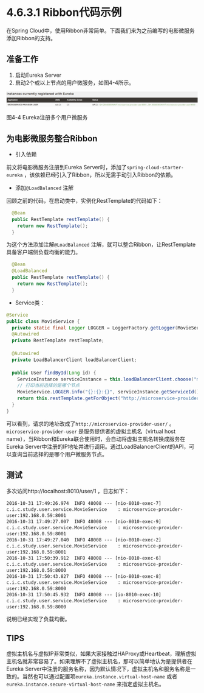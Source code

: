 # 4.6.3.1 Ribbon代码示例

在Spring Cloud中，使用Ribbon非常简单。下面我们来为之前编写的电影微服务添加Ribbon的支持。





## 准备工作

1. 启动Eureka Server
2. 启动2个或以上节点的用户微服务，如图4-4所示。

![](images/4.6.3.1.png)

图4-4 Eureka注册多个用户微服务





## 为电影微服务整合Ribbon

* 引入依赖


前文将电影微服务注册到Eureka Server时，添加了`spring-cloud-starter-eureka` ，该依赖已经引入了Ribbon，所以无需手动引入Ribbon的依赖。

* 添加`@LoadBalanced` 注解

回顾之前的代码，在启动类中，实例化RestTemplate的代码如下：

```java
  @Bean
  public RestTemplate restTemplate() {
    return new RestTemplate();
  }
```

为这个方法添加注解`@LoadBalanced` 注解，就可以整合Ribbon，让RestTemplate具备客户端侧负载均衡的能力。

```java
  @Bean
  @LoadBalanced
  public RestTemplate restTemplate() {
    return new RestTemplate();
  }
```

* Service类：

```java
@Service
public class MovieService {
  private static final Logger LOGGER = LoggerFactory.getLogger(MovieService.class);
  @Autowired
  private RestTemplate restTemplate;

  @Autowired
  private LoadBalancerClient loadBalancerClient;

  public User findById(Long id) {
    ServiceInstance serviceInstance = this.loadBalancerClient.choose("microservice-provider-user");
    // 打印当前选择的是哪个节点
    MovieService.LOGGER.info("{}:{}:{}", serviceInstance.getServiceId(), serviceInstance.getHost(), serviceInstance.getPort());
    return this.restTemplate.getForObject("http://microservice-provider-user/" + id, User.class);
  }
}
```

可以看到，请求的地址改成了`http://microservice-provider-user/` 。`microservice-provider-user` 是服务提供者的虚拟主机名（virtual host name），当Ribbon和Eureka联合使用时，会自动将虚拟主机名转换成服务在Eureka Server中注册的IP地址并进行调用。通过LoadBalancerClient的API，可以查询当前选择的是哪个用户微服务节点。





## 测试

多次访问http://localhost:8010/user/1 ，日志如下：

```
2016-10-31 17:49:26.974  INFO 48008 --- [nio-8010-exec-7] c.i.c.study.user.service.MovieService    : microservice-provider-user:192.168.0.59:8001
2016-10-31 17:49:27.007  INFO 48008 --- [nio-8010-exec-9] c.i.c.study.user.service.MovieService    : microservice-provider-user:192.168.0.59:8001
2016-10-31 17:49:27.040  INFO 48008 --- [nio-8010-exec-2] c.i.c.study.user.service.MovieService    : microservice-provider-user:192.168.0.59:8001
2016-10-31 17:50:39.912  INFO 48008 --- [nio-8010-exec-6] c.i.c.study.user.service.MovieService    : microservice-provider-user:192.168.0.59:8000
2016-10-31 17:50:43.827  INFO 48008 --- [nio-8010-exec-8] c.i.c.study.user.service.MovieService    : microservice-provider-user:192.168.0.59:8000
2016-10-31 17:50:45.932  INFO 48008 --- [io-8010-exec-10] c.i.c.study.user.service.MovieService    : microservice-provider-user:192.168.0.59:8000
```

说明已经实现了负载均衡。





##  TIPS 

虚拟主机名与虚拟IP非常类似，如果大家接触过HAProxy或Heartbeat，理解虚拟主机名就非常容易了。如果理解不了虚拟主机名，那可以简单地认为是提供者在Eureka Server中注册的服务名称，因为默认情况下，虚拟主机名和服务名称是一致的。当然也可以通过配置项`eureka.instance.virtual-host-name`  或者`eureka.instance.secure-virtual-host-name` 来指定虚拟主机名。